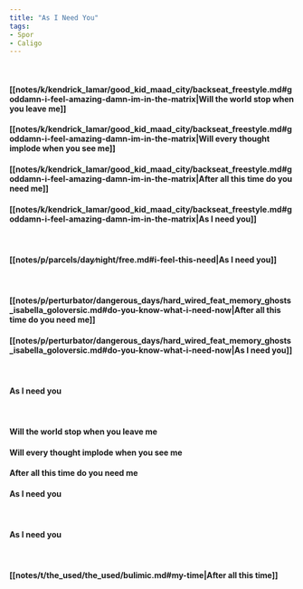 ```yaml
---
title: "As I Need You"
tags:
- Spor
- Caligo
---
```

&nbsp;
#### [[notes/k/kendrick_lamar/good_kid_maad_city/backseat_freestyle.md#goddamn-i-feel-amazing-damn-im-in-the-matrix|Will the world stop when you leave me]]
#### [[notes/k/kendrick_lamar/good_kid_maad_city/backseat_freestyle.md#goddamn-i-feel-amazing-damn-im-in-the-matrix|Will every thought implode when you see me]]
#### [[notes/k/kendrick_lamar/good_kid_maad_city/backseat_freestyle.md#goddamn-i-feel-amazing-damn-im-in-the-matrix|After all this time do you need me]]
#### [[notes/k/kendrick_lamar/good_kid_maad_city/backseat_freestyle.md#goddamn-i-feel-amazing-damn-im-in-the-matrix|As I need you]]
&nbsp;
#### [[notes/p/parcels/day∕night/free.md#i-feel-this-need|As I need you]]
&nbsp;
#### [[notes/p/perturbator/dangerous_days/hard_wired_feat_memory_ghosts_isabella_goloversic.md#do-you-know-what-i-need-now|After all this time do you need me]]
#### [[notes/p/perturbator/dangerous_days/hard_wired_feat_memory_ghosts_isabella_goloversic.md#do-you-know-what-i-need-now|As I need you]]
&nbsp;
#### As I need you
&nbsp;
#### Will the world stop when you leave me
#### Will every thought implode when you see me
#### After all this time do you need me
#### As I need you
&nbsp;
#### As I need you
&nbsp;
#### [[notes/t/the_used/the_used/bulimic.md#my-time|After all this time]]
